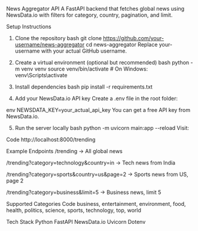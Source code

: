 News Aggregator API
A FastAPI backend that fetches global news using NewsData.io with filters for category, country, pagination, and limit.

Setup Instructions
1. Clone the repository
bash
git clone https://github.com/your-username/news-aggregator
cd news-aggregator
Replace your-username with your actual GitHub username.

2. Create a virtual environment (optional but recommended)
bash
python -m venv venv
source venv/bin/activate  # On Windows: venv\Scripts\activate
3. Install dependencies
bash
pip install -r requirements.txt
4. Add your NewsData.io API key
Create a .env file in the root folder:

env
NEWSDATA_KEY=your_actual_api_key
You can get a free API key from NewsData.io.

5. Run the server locally
bash
python -m uvicorn main:app --reload
Visit:

Code
http://localhost:8000/trending

Example Endpoints
/trending → All global news

/trending?category=technology&country=in → Tech news from India

/trending?category=sports&country=us&page=2 → Sports news from US, page 2

/trending?category=business&limit=5 → Business news, limit 5

Supported Categories
Code
business, entertainment, environment, food, health,
politics, science, sports, technology, top, world

Tech Stack
Python
FastAPI
NewsData.io
Uvicorn
Dotenv